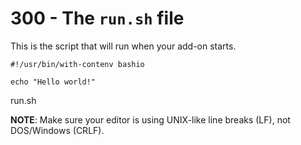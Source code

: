 # 300 - The ```run.sh``` file

This is the script that will run when your add-on starts.

```
#!/usr/bin/with-contenv bashio

echo "Hello world!"
```

run.sh

**NOTE**: Make sure your editor is using UNIX-like line breaks (LF), not DOS/Windows (CRLF).
